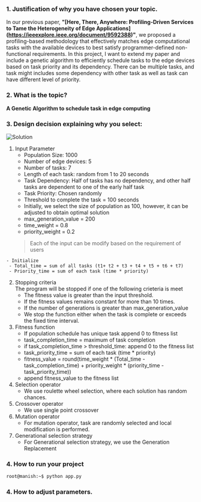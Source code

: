 ### 1. Justification of why you have chosen your topic.
 In our previous paper, **"[Here, There, Anywhere: Profiling-Driven Services to Tame the Heterogeneity of Edge Applications] (https://ieeexplore.ieee.org/document/9592388)"**, we proposed a profiling-based methodology that effectively matches edge computational tasks with the available devices to best satisfy programmer-defined non-functional requirements. In this project, I want to extend my paper and include a genetic algorithm to efficiently schedule tasks to the edge devices based on task priority and its dependency. There can be multiple tasks, and task might includes some dependency with other task as well as task can have different level of priority.  





### 2. What is the topic?
**A Genetic Algorithm to schedule task in edge computing**
### 3. Design decision explaining why you select:

![Solution](https://pandeymanish.com/images/solution.png) 

  1. Input Parameter
     - Population Size: 1000
     - Number of edge devices: 5
     - Number of tasks: 7
     - Length of each task: random from 1 to 20 seconds
     - Task Dependency: Half of tasks has no dependency, and other half tasks are dependent to one of the early half task
     - Task Priority: Chosen randomly
     - Threshold to complete the task = 100 seconds 
     - Initially, we select the size of population as 100, however, it can be adjusted to obtain optimal solution    
     - max_generation_value = 200
     - time_weight = 0.8
     - priority_weight = 0.2
     > Each of the input can be modify based on the requirement of users

    - Initialize 
     - Total_time = sum of all tasks (t1+ t2 + t3 + t4 + t5 + t6 + t7)
     - Priority_time = sum of each task (time * priority)
  2. Stopping criteria   
    The program will be stopped if one of the following crieteria is meet
     - The fitness value is greater than the input threshold.
     - If the fitness values remains constant for more than 10 times.
     - If the number of generations is greater than max_generation_value 
     - We stop the function either when the task is complete or exceeds the fixed time interval. 
  3. Fitness function
     - If population schedule has unique task append 0 to fitness list
     - task_completion_time = maximum of task completion
     - if task_completion_time > threshold_time:  append 0 to the fitness list
     - task_priority_time = sum of each task (time * priority)
     - fitness_value = round(time_weight * (Total_time - task_completion_time) + priority_weight * (priority_time - task_priority_time))
     - append fitness_value to the fitness list
  4. Selection operator
     - We use roulette wheel selection, where each solution has random chances.
  5. Crossover operator
     - We use single point crossover
  6. Mutation operator
     - For mutation operator, task are randomly selected and local modification is performed.
  7. Generational selection strategy
     - For Generational selection strategy, we use the Generation Replacement
 ### 4. How to run your project
```bash
root@manish:~$ python app.py
```
 ### 4. How to adjust parameters.


